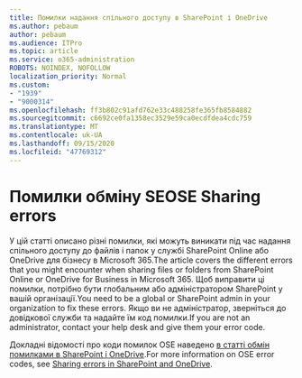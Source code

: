 ```yaml
---
title: Помилки надання спільного доступу в SharePoint і OneDrive
ms.author: pebaum
author: pebaum
ms.audience: ITPro
ms.topic: article
ms.service: o365-administration
ROBOTS: NOINDEX, NOFOLLOW
localization_priority: Normal
ms.custom:
- "1939"
- "9000314"
ms.openlocfilehash: ff3b802c91afd762e33c488258fe365fb8584882
ms.sourcegitcommit: c6692ce0fa1358ec3529e59ca0ecdfdea4cdc759
ms.translationtype: MT
ms.contentlocale: uk-UA
ms.lasthandoff: 09/15/2020
ms.locfileid: "47769312"
---
```

# <a name="ose-sharing-errors"></a><span data-ttu-id="839ed-102">Помилки обміну SE</span><span class="sxs-lookup"><span data-stu-id="839ed-102">OSE Sharing errors</span></span>

<span data-ttu-id="839ed-103">У цій статті описано різні помилки, які можуть виникати під час надання спільного доступу до файлів і папок у службі SharePoint Online або OneDrive для бізнесу в Microsoft 365.</span><span class="sxs-lookup"><span data-stu-id="839ed-103">The article covers the different errors that you might encounter when sharing files or folders from SharePoint Online or OneDrive for Business in Microsoft 365.</span></span> <span data-ttu-id="839ed-104">Щоб виправити ці помилки, потрібно бути глобальним або адміністратором SharePoint у вашій організації.</span><span class="sxs-lookup"><span data-stu-id="839ed-104">You need to be a global or SharePoint admin in your organization to fix these errors.</span></span> <span data-ttu-id="839ed-105">Якщо ви не адміністратор, зверніться до довідкової служби та надайте їм код помилки.</span><span class="sxs-lookup"><span data-stu-id="839ed-105">If you are not an administrator, contact your help desk and give them your error code.</span></span>

<span data-ttu-id="839ed-106">Докладні відомості про коди помилок OSE наведено [в статті обмін помилками в SharePoint і OneDrive](https://docs.microsoft.com/sharepoint/sharepoint-onedrive-error-message).</span><span class="sxs-lookup"><span data-stu-id="839ed-106">For more information on OSE error codes, see [Sharing errors in SharePoint and OneDrive](https://docs.microsoft.com/sharepoint/sharepoint-onedrive-error-message).</span></span>
